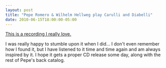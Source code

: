 ```yaml
---
layout: post
title: "Pepe Romero & Wilhelm Hellweg play Carulli and Diabelli"
date: 2010-06-15T18:00:00-05:00
---
```


<a href="http://web.mac.com/musicksmonumentbergh/audio/Pepe_Romero_&amp;_Wilhelm_Hellweg_.html">This is a recording I really love. </a>


I was really happy to stumble upon it when I did... I don't even remember how I found it, but I have listened to it time and time again and am always inspired by it. I hope it gets a proper CD release some day, along with the rest of Pepe's back catalog.

